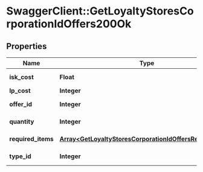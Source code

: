 # SwaggerClient::GetLoyaltyStoresCorporationIdOffers200Ok

## Properties
Name | Type | Description | Notes
------------ | ------------- | ------------- | -------------
**isk_cost** | **Float** | isk_cost number | 
**lp_cost** | **Integer** | lp_cost integer | 
**offer_id** | **Integer** | offer_id integer | 
**quantity** | **Integer** | quantity integer | 
**required_items** | [**Array&lt;GetLoyaltyStoresCorporationIdOffersRequiredItem&gt;**](GetLoyaltyStoresCorporationIdOffersRequiredItem.md) | required_items array | 
**type_id** | **Integer** | type_id integer | 


